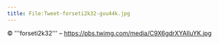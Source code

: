 ```yaml
---
title: File:Tweet-forseti2k32-gvu44k.jpg
---
```


© '''forseti2k32''' – https://pbs.twimg.com/media/C9X6gdrXYAIluYK.jpg

